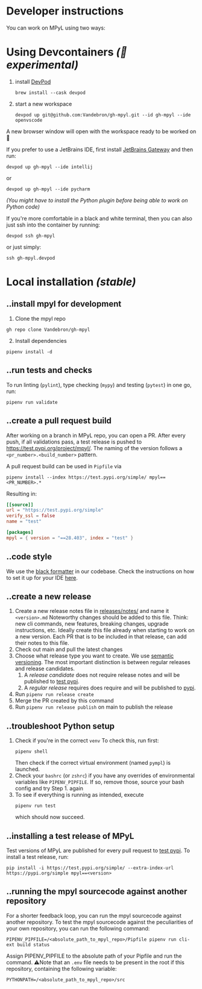# Developer instructions

You can work on MPyL using two ways:

# Using Devcontainers _(🧪 experimental)_

1. install [DevPod](https://devpod.sh/)
   ```
   brew install --cask devpod
   ```
2. start a new workspace
   ```
   devpod up git@github.com:Vandebron/gh-mpyl.git --id gh-mpyl --ide openvscode
   ```

A new browser window will open with the workspace ready to be worked on 🚀


If you prefer to use a JetBrains IDE, first install [JetBrains Gateway](https://www.jetbrains.com/remote-development/gateway/) and then run:
```
devpod up gh-mpyl --ide intellij
```
or
```
devpod up gh-mpyl --ide pycharm
```
_(You might have to install the Python plugin before being able to work on Python code)_


If you're more comfortable in a black and white terminal, then you can also just ssh into the container by running:
```
devpod ssh gh-mpyl
```
or just simply:
```
ssh gh-mpyl.devpod
```


# Local installation _(stable)_

## ..install mpyl for development

1. Clone the mpyl repo
 ```shell
 gh repo clone Vandebron/gh-mpyl
 ```

2. Install dependencies
 ```shell
 pipenv install -d
 ```

## ..run tests and checks

To run linting (`pylint`), type checking (`mypy`) and testing (`pytest`) in one go, run:

```shell
pipenv run validate
```

## ..create a pull request build

After working on a branch in MPyL repo, you can open a PR.
After every push, if all validations pass, a test release is pushed to https://test.pypi.org/project/mpyl/.
The naming of the version follows a `<pr_number>.<build_number>` pattern.

A pull request build can be used in `Pipfile` via

```shell
pipenv install --index https://test.pypi.org/simple/ mpyl==<PR_NUMBER>.*
```

Resulting in:

```toml
[[source]]
url = "https://test.pypi.org/simple"
verify_ssl = false
name = "test"

[packages]
mpyl = { version = "==28.403", index = "test" }
```

## ..code style

We use the [black formatter](https://black.readthedocs.io/en/stable/getting_started.html) in our codebase.
Check the instructions on how to set it up for your
IDE [here](https://black.readthedocs.io/en/stable/integrations/editors.html).

## ..create a new release

1. Create a new release notes file in [releases/notes/](releases/notes/) and name it `<version>.md`
   Noteworthy changes should be added to this file. Think: new cli commands, new features, breaking changes, upgrade
   instructions, etc.
   Ideally create this file already when starting to work on a new version.
   Each PR that is to be included in that release, can add their notes to this file.
2. Check out main and pull the latest changes
3. Choose what release type you want to create. We use [semantic versioning](https://semver.org/). The most important distinction is between regular releases and release candidates.
   1. A *release candidate* does not require release notes and will be published to [test pypi](https://test.pypi.org/project/mpyl/).
   2. A *regular release* requires does require and will be published to [pypi](https://pypi.org/project/mpyl/).
4. Run `pipenv run release create`
5. Merge the PR created by this command
6. Run `pipenv run release publish` on main to publish the release

## ..troubleshoot Python setup

1. Check if you're in the correct `venv`
   To check this, run first:
    ```shell
    pipenv shell
    ```
   Then check if the correct virtual environment (named `pympl`) is launched.
2. Check your `bashrc` (or `zshrc`) if you have any overrides of environmental variables like `PIPENV_PIPFILE`. If so,
   remove those, source your bash config and try Step 1. again
3. To see if everything is running as intended, execute
    ```shell
    pipenv run test
    ```
   which should now succeed.

## ..installing a test release of MPyL
Test versions of MPyL are published for every pull request to [test pypi](https://test.pypi.org/project/mpyl/).
To install a test release, run:
```shell
pip install -i https://test.pypi.org/simple/ --extra-index-url https://pypi.org/simple mpyl==<version>
```

## ..running the mpyl sourcecode against another repository

For a shorter feedback loop, you can run the mpyl sourcecode against another repository.
To test the mpyl sourcecode against the peculiarities of your own repository, you can run the following command:

```shell
PIPENV_PIPFILE=/<absolute_path_to_mpyl_repo>/Pipfile pipenv run cli-ext build status
```
Assign PIPENV_PIPFILE to the absolute path of your Pipfile and run the command.
⚠️Note that an `.env` file needs to be present in the root if this repository, containing the following variable:

```shell
PYTHONPATH=/<absolute_path_to_mpyl_repo>/src
```
